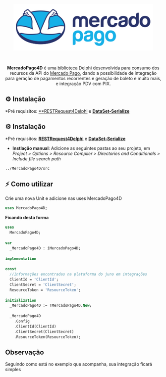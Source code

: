 <p align="center">
  <a href="https://github.com/alepmedeiros/MercadoPago4D/blob/master/img/logo.png">
    <img alt="Mercado Pago" height="150" src="https://github.com/alepmedeiros/MercadoPago4D/blob/master/img/logo.png">
  </a>  
</p><br>
<p align="center">
  <b>MercadoPago4D</b> é uma biblioteca Delphi desenvolvida para consumo dos recursos da API do <a href="https://www.mercadopago.com.br/">Mercado Pago</a>, dando a possibilidade de integração para geração de pagamentos recorrentes e geração de boleto e muito mais, e integração PDV com PIX.

## ⚙️ Instalação 

*Pré requisitos: [**RESTRequest4Delphi](https://github.com/viniciussanchez/RESTRequest4Delphi) e [**DataSet-Serialize**](https://github.com/viniciussanchez/dataset-serialize)

## ⚙️ Instalação 

*Pré requisitos: [**RESTRequest4Delphi**](https://github.com/viniciussanchez/RESTRequest4Delphi) e [**DataSet-Serialize**](https://github.com/viniciussanchez/dataset-serialize)

* **Instlação manual**: Adicione as seguintes pastas ao seu projeto, em *Project > Options > Resource Compiler > Directories and Conditionals > Include file search path*

```
../MercadoPago4D/src
```

## ⚡️ Como utilizar

Crie uma nova Unit e adicione nas uses MercadoPago4D

```pascal
uses MercadoPago4D;
```

**Ficando desta forma**

```pascal
uses
  MercadoPago4D;

var
  _MercadoPago4D : iMercadoPago4D;

implementation

const
  //Informações encontradas na plataforma do juno em integrações
  ClientId = 'ClientId';
  ClientSecret = 'ClientSecret';
  ResourceToken = 'ResourceToken';

initialization
  _MercadoPago4D := TMercadoPago4D.New;

  _MercadoPago4D
    .Config
    .ClientId(ClientId)
    .ClientSecret(ClientSecret)
    .ResourceToken(ResourceToken);
```

## Observação

Seguindo como está no exemplo que acompanha, sua integração ficará simples
